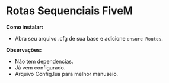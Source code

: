  # Rotas Sequenciais FiveM

**Como instalar:**

- Abra seu arquivo .cfg de sua base e adicione `ensure Routes`.

**Observações:**

- Não tem dependencias.
- Já vem configurado.
- Arquivo Config.lua para melhor manuseio.
